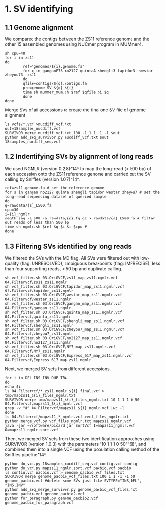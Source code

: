 # 1. SV identifying

## &#x20;1.1 Genome alignment

We compared the contigs between the ZS11 reference genome and the other 15 assembled genomes using NUCmer program in MUMmer4.

```shell
sh cpu=40
for i in zs11
do
        ref="genomes/${i}.genome.fa"
        for q in ganganF73 no2127 quintaA shengli3 tapidor3  westar zheyou73  zs11
        do
        qfile=contigs/${q}.contigs.fa
        pre=genome_SV_${q}_${i}
        time sh mummer_mum.sh $ref $qfile $i $q
        done
done

```

Merge SVs of all accessions to create the final one SV file of genome alignment

```shell
ls vcfs/*.vcf >nucdiff_vcf.txt
out=18samples_nucdiff.vcf
SURVIVOR merge nucdiff_vcf.txt 100 -1 1 1 -1 -1 $out
python add_seq_survivor.py nucdiff_vcf.txt $out 18samples_nucdiff_seq.vcf

```

## 1.2 Indentifying SVs by alignment of long reads

We used NGMLR (version 0.2.8)^14^ to map the long-read (> 500 bp) of each accession onto the ZS11 reference genome and carried out the SV calling by Sniffles (version 1.0.7)^14^.&#x20;

```shell
ref=zs11.genome.fa # set the reference genome
for s in gangan no2127 quinta shengli tapidor westar zheyou7 # set the long-read sequencing dataset of queried sample
do
q=rawdata/{s}_L500.fa
cpu=30
i={i}_ngmlr
seqtk seq -L 500 -a rawdata/{s}.fq.gz > rawdata/{s}_L500.fa # filter out reads of less than 500 bp
time sh ngmlr.sh $ref $q $i $i $cpu # 
done
```

## 1.3 Filtering SVs identified by long reads

We filtered the SVs with the MD flag. All SVs were filtered out with low-quality (flag: UNRESOLVED), ambiguous breakpoints (flag: IMPRECISE), less than four supporting reads, < 50 bp and duplicate calling.

```shell
sh vcf_filter.sh 03.OriGVCF/zs11_map_zs11.ngmlr.vcf 04.Filtervcf/zs11_zs11.ngmlr
sh vcf_filter.sh 03.OriGVCF/tapidor_map_zs11.ngmlr.vcf 04.Filtervcf/tapidor_zs11.ngmlr
sh vcf_filter.sh 03.OriGVCF/westar_map_zs11.ngmlr.vcf 04.Filtervcf/westar_zs11.ngmlr
sh vcf_filter.sh 03.OriGVCF/gangan_map_zs11.ngmlr.vcf 04.Filtervcf/gangan_zs11.ngmlr
sh vcf_filter.sh 03.OriGVCF/quinta_map_zs11.ngmlr.vcf 04.Filtervcf/quinta_zs11.ngmlr
sh vcf_filter.sh 03.OriGVCF/shengli_map_zs11.ngmlr.vcf 04.Filtervcf/shengli_zs11.ngmlr
sh vcf_filter.sh 03.OriGVCF/zheyou7_map_zs11.ngmlr.vcf 04.Filtervcf/zheyou7_zs11.ngmlr
sh vcf_filter.sh 03.OriGVCF/no2127_map_zs11.ngmlr.vcf 04.Filtervcf/no2127_zs11.ngmlr
sh vcf_filter.sh 03.OriGVCF/NY7_map_zs11.ngmlr.vcf 04.Filtervcf/NY7_zs11.ngmlr
sh vcf_filter.sh 03.OriGVCF/Express_617_map_zs11.ngmlr.vcf 04.Filtervcf/Express_617_map_zs11.ngmlr
```

Next, we merged SV sets from different accessions.

```shell
for i in DEL INS INV DUP TRA
do
echo $i
ls 04.Filtervcf/*_zs11.ngmlr_${i}_final.vcf > tmp/mapzs11_${i}_files_ngmlr.txt
SURVIVOR merge tmp/mapzs11_${i}_files_ngmlr.txt 10 1 1 1 0 50 04.Filtervcf/mapzs11_${i}_ngmlr.vcf
grep -v "#" 04.Filtervcf/mapzs11_${i}_ngmlr.vcf |wc -l
done
ls 04.Filtervcf/mapzs11_*_ngmlr.vcf >vcf_files_ngmlr.txt
python merge_vcf.py vcf_files_ngmlr.txt mapzs11_ngmlr.vcf
java -jar ~/software/picard.jar SortVcf I=mapzs11_ngmlr.vcf O=mapzs11_ngmlr.sort.vcf
```

Then, we merged SV sets from these two identification approaches using SURVIVOR (version 1.0.3) with the parameters “10 1 1 1 0 50”^68^, and combined them into a single VCF using the population calling method of the Sniffles pipeline^14^.

```shell
python do_vcf.py 18samples_nucdiff_seq.vcf contig.vcf contig
python do_vcf.py mapzs11_ngmlr.sort.vcf pacbio.vcf pacbio
ls contig.vcf pacbio.vcf > genome_pacbio_vcf_files.txt
SURVIVOR merge genome_pacbio_vcf_files.txt 100 1 1 -1 -1 50 genome_pacbio.vcf #delete some SVs just like SVTYPE="INS,DEL", "INS,INV"
python add_seq_merge_survivor.py genome_pacbio_vcf_files.txt genome_pacbio.vcf genome_pacbio2.vcf
python for_paragraph.py genome_pacbio2.vcf genome_pacbio_for_paragraph.vcf
```

